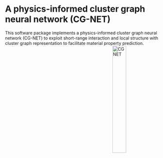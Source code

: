 # A physics-informed cluster graph neural network (CG-NET)
This software package implements a physics-informed cluster graph neural network (CG-NET) to exploit short-range interaction and local structure with cluster graph representation to facilitate material property prediction.
<img src="https://github.com/hchenglab/CG-NET/assets/CGNET.png?raw=true" alt="CGNET" width="30%" style="float: right">